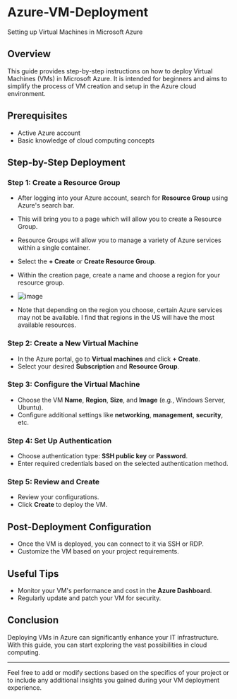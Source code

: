 # Azure-VM-Deployment
Setting up Virtual Machines in Microsoft Azure

## Overview
This guide provides step-by-step instructions on how to deploy Virtual Machines (VMs) in Microsoft Azure. It is intended for beginners and aims to simplify the process of VM creation and setup in the Azure cloud environment.

## Prerequisites
- Active Azure account
- Basic knowledge of cloud computing concepts

## Step-by-Step Deployment

### Step 1: Create a Resource Group
- After logging into your Azure account, search for **Resource Group** using Azure's search bar.
- This will bring you to a page which will allow you to create a Resource Group.
- Resource Groups will allow you to manage a variety of Azure services within a single container.
- Select the **+ Create** or **Create Resource Group**.
- Within the creation page, create a name and choose a region for your resource group.
  
- ![image](https://github.com/teher0094/Azure-VM-Deployment/assets/153027290/6b56e8dc-80b5-45e9-85dc-451d016e31af)


- Note that depending on the region you choose, certain Azure services may not be available. I find that regions in the US will have the most available resources. 


### Step 2: Create a New Virtual Machine
- In the Azure portal, go to **Virtual machines** and click **+ Create**.
- Select your desired **Subscription** and **Resource Group**.

### Step 3: Configure the Virtual Machine
- Choose the VM **Name**, **Region**, **Size**, and **Image** (e.g., Windows Server, Ubuntu).
- Configure additional settings like **networking**, **management**, **security**, etc.

### Step 4: Set Up Authentication
- Choose authentication type: **SSH public key** or **Password**.
- Enter required credentials based on the selected authentication method.

### Step 5: Review and Create
- Review your configurations.
- Click **Create** to deploy the VM.

## Post-Deployment Configuration
- Once the VM is deployed, you can connect to it via SSH or RDP.
- Customize the VM based on your project requirements.

## Useful Tips
- Monitor your VM's performance and cost in the **Azure Dashboard**.
- Regularly update and patch your VM for security.

## Conclusion
Deploying VMs in Azure can significantly enhance your IT infrastructure. With this guide, you can start exploring the vast possibilities in cloud computing.

---

Feel free to add or modify sections based on the specifics of your project or to include any additional insights you gained during your VM deployment experience.
